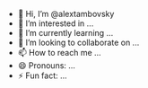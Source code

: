 - 👋 Hi, I’m @alextambovsky
- 👀 I’m interested in ...
- 🌱 I’m currently learning ...
- 💞️ I’m looking to collaborate on ...
- 📫 How to reach me ...
- 😄 Pronouns: ...
- ⚡ Fun fact: ...

<!---
alextambovsky/alextambovsky is a ✨ special ✨ repository because its `README.md` (this file) appears on your GitHub profile.
You can click the Preview link to take a look at your changes.
--->
